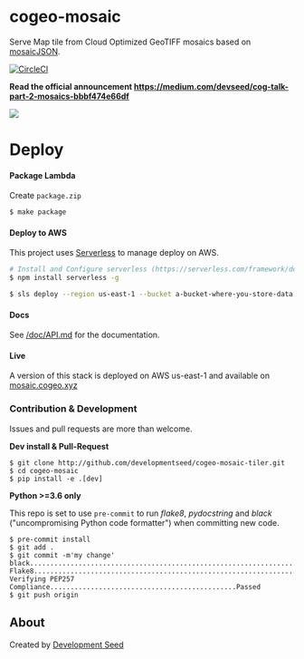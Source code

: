 # cogeo-mosaic

Serve Map tile from Cloud Optimized GeoTIFF mosaics based on [mosaicJSON](https://github.com/developmentseed/mosaicjson-spec).

[![CircleCI](https://circleci.com/gh/developmentseed/cogeo-mosaic-tiler.svg?style=svg)](https://circleci.com/gh/developmentseed/cogeo-mosaic-tiler)

**Read the official announcement https://medium.com/devseed/cog-talk-part-2-mosaics-bbbf474e66df**

![](https://user-images.githubusercontent.com/10407788/57888417-1fc75100-7800-11e9-93a3-b54d06fb4cd2.png)

# Deploy

#### Package Lambda

Create `package.zip`

```bash
$ make package
```

#### Deploy to AWS

This project uses [Serverless](https://serverless.com) to manage deploy on AWS.

```bash
# Install and Configure serverless (https://serverless.com/framework/docs/providers/aws/guide/credentials/)
$ npm install serverless -g 

$ sls deploy --region us-east-1 --bucket a-bucket-where-you-store-data
```

#### Docs

See [/doc/API.md](/doc/API.md) for the documentation. 

#### Live

A version of this stack is deployed on AWS us-east-1 and available on [mosaic.cogeo.xyz](https://mosaic.cogeo.xyz)

### Contribution & Development

Issues and pull requests are more than welcome.

**Dev install & Pull-Request**

```
$ git clone http://github.com/developmentseed/cogeo-mosaic-tiler.git
$ cd cogeo-mosaic
$ pip install -e .[dev]
```


**Python >=3.6 only**

This repo is set to use `pre-commit` to run *flake8*, *pydocstring* and *black* ("uncompromising Python code formatter") when committing new code.

```
$ pre-commit install
$ git add .
$ git commit -m'my change'
black....................................................................Passed
Flake8...................................................................Passed
Verifying PEP257 Compliance..............................................Passed
$ git push origin
```


## About
Created by [Development Seed](<http://developmentseed.org>)
